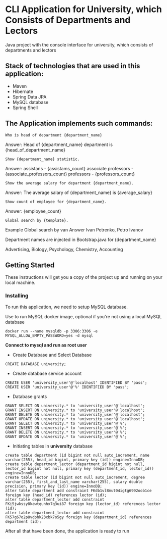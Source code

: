 # CLI Application for University, which Consists of Departments and Lectors
Java project with the console interface for university, which consists of departments and lectors

## Stack of technologies that are used in this application:
* Maven
* Hibernate
* Spring Data JPA
* MySQL database
* Spring Shell

## The Application implements such commands:

```
Who is head of department {department_name}
```

Answer: Head of {department_name} department is {head_of_department_name}

```
Show {department_name} statistic.
```

Answer: assistans - {assistams_count}
associate professors - {associate_professors_count}
professors - {professors_count}

```
Show the average salary for department {department_name}.
```

Answer: The average salary of {department_name} is {average_salary}

```
Show count of employee for {department_name}.
```

Answer: {employee_count}

```
Global search by {template}.   
```

Example Global search by van
Answer Ivan Petrenko, Petro Ivanov

Department names are injected in Bootstrap.java for {department_name}

Advertising, Biology, Psychology, Chemistry, Accounting

## Getting Started

These instructions will get you a copy of the project up and running on your local machine.

### Installing

To run this application, we need to setup MySQL database.

Use to run MySQL docker image, optional if you're not using a local MySQL database

```
docker run --name mysqldb -p 3306:3306 -e MYSQL_ALLOW_EMPTY_PASSWORD=yes -d mysql
```
**Connect to mysql and run as root user**

* Create Database and Select Database
```
CREATE DATABASE university;
```

* Create database service account
```
CREATE USER 'university_user'@'localhost' IDENTIFIED BY 'pass';
CREATE USER 'university_user'@'%' IDENTIFIED BY 'pass';
```
* Database grants
```
GRANT SELECT ON university.* to 'university_user'@'localhost';
GRANT INSERT ON university.* to 'university_user'@'localhost';
GRANT DELETE ON university.* to 'university_user'@'localhost';
GRANT UPDATE ON university.* to 'university_user'@'localhost';
GRANT SELECT ON university.* to 'university_user'@'%';
GRANT INSERT ON university.* to 'university_user'@'%';
GRANT DELETE ON university.* to 'university_user'@'%';
GRANT UPDATE ON university.* to 'university_user'@'%';
```
* Initiating tables in **university** database

```
create table department (id bigint not null auto_increment, name varchar(255), head_id bigint, primary key (id)) engine=InnoDB;
create table department_lector (department_id bigint not null, lector_id bigint not null, primary key (department_id, lector_id)) engine=InnoDB;
create table lector (id bigint not null auto_increment, degree varchar(255), first_and_last_name varchar(255), salary double precision, primary key (id)) engine=InnoDB;
alter table department add constraint FKdb1vl8mut04igtg6992oob1ce foreign key (head_id) references lector (id);
alter table department_lector add constraint FKi5jwkssy8kawtqunhx7q3ui87 foreign key (lector_id) references lector (id);
alter table department_lector add constraint FK57g67o2p8vdphk23xbk7o5gy foreign key (department_id) references department (id);
```

After all that have been done, the application is ready to run
